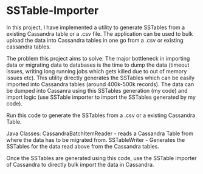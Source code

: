 # SSTable-Importer
In this project, I have implemented a utility to generate SSTables from a existing Cassandra table or a .csv file. The application can be used to bulk upload the data into Cassandra tables in one go from a .csv or existing cassandra tables.  


The problem this project aims to solve:
The major bottleneck in importing data or migrating data to databases is the time to dump the data (timeout issues, writing long running jobs which gets killed due to out of memory issues etc). This utility directly generates the SSTables which can be easily imported into Cassandra tables (around 400k-500k records). The data can be dumped into Cassanra using this SSTables generation (my code) and import logic (use SSTable importer to import the SSTables generated by my code).

Run this code to generate the SSTables from a .csv or a existing Cassandra Table.

Java Classes:
CassandraBatchItemReader - reads a Cassandra Table from where the data has to be migrated from.
SSTableWriter - Generates the SSTables for the data read above from the Cassandra tables.

Once the SSTables are generated using this code, use the SSTable importer of Cassandra to directly bulk import the data in Cassandra.

